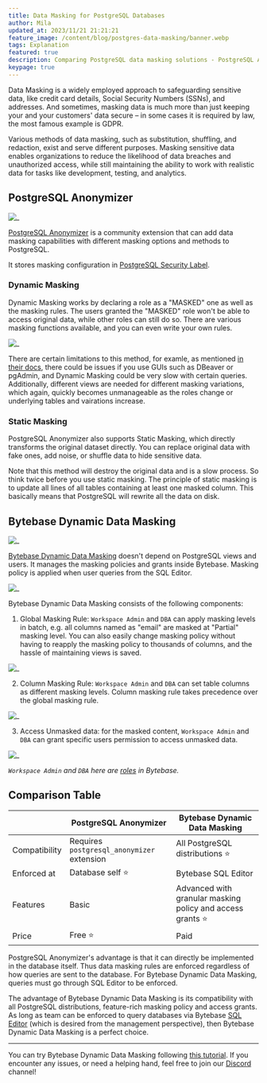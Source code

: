 ```yaml
---
title: Data Masking for PostgreSQL Databases
author: Mila
updated_at: 2023/11/21 21:21:21
feature_image: /content/blog/postgres-data-masking/banner.webp
tags: Explanation
featured: true
description: Comparing PostgreSQL data masking solutions - PostgreSQL Anonymizer and Bytebase Dynamic Data Masking.
keypage: true
---
```


Data Masking is a widely employed approach to safeguarding sensitive data, like credit card details, Social Security Numbers (SSNs), and addresses. And sometimes, masking data is much more than just keeping your and your customers' data secure – in some cases it is required by law, the most famous example is GDPR.

Various methods of data masking, such as substitution, shuffling, and redaction, exist and serve different purposes. Masking sensitive data enables organizations to reduce the likelihood of data breaches and unauthorized access, while still maintaining the ability to work with realistic data for tasks like development, testing, and analytics.

## PostgreSQL Anonymizer

![_](/content/blog/postgres-data-masking/postgresql-anonymizer.webp)

[PostgreSQL Anonymizer](https://www.postgresql.org/about/news/postgresql-anonymizer-10-privacy-by-design-for-postgres-2452/) is a community extension that can add data masking capabilities with different masking options and methods to PostgreSQL.

It stores masking configuration in [PostgreSQL Security Label](https://www.postgresql.org/docs/current/sql-security-label.html).

### Dynamic Masking

Dynamic Masking works by declaring a role as a "MASKED" one as well as the masking rules. The users granted the "MASKED" role won't be able to access original data, while other roles can still do so. There are various masking functions available, and you can even write your own rules.

![_](/content/blog/postgres-data-masking/dynamic-masking.webp)

There are certain limitations to this method, for examle, as mentioned [in their docs](https://postgresql-anonymizer.readthedocs.io/en/latest/dynamic_masking/#limitations), there could be issues if you use GUIs such as DBeaver or pgAdmin, and Dynamic Masking could be very slow with certain queries. Additionally, different views are needed for different masking variations, which again, quickly becomes unmanageable as the roles change or underlying tables and vairations increase.

### Static Masking

PostgreSQL Anonymizer also supports Static Masking, which directly transforms the original dataset directly. You can replace original data with fake ones, add noise, or shuffle data to hide sensitive data.

Note that this method will destroy the original data and is a slow process. So think twice before you use static masking. The principle of static masking is to update all lines of all tables containing at least one masked column. This basically means that PostgreSQL will rewrite all the data on disk.

## Bytebase Dynamic Data Masking

![_](/content/blog/mysql-data-masking/bytebase-masking.webp)

[Bytebase Dynamic Data Masking](https://docs.bytebase.com/security/data-masking/overview/) doesn't depend on PostgreSQL views and users. It manages the masking policies and grants inside Bytebase. Masking policy is applied when user queries from the SQL Editor.

![_](/content/blog/mysql-data-masking/bytebase-sql-editor.webp)

Bytebase Dynamic Data Masking consists of the following components:

1. Global Masking Rule: `Workspace Admin` and `DBA` can apply masking levels in batch, e.g. all columns named as "email" are masked at "Partial" masking level. You can also easily change masking policy without having to reapply the masking policy to thousands of columns, and the hassle of maintaining views is saved.

![_](/content/blog/mysql-data-masking/bytebase-global-masking.webp)

2. Column Masking Rule: `Workspace Admin` and `DBA` can set table columns as different masking levels. Column masking rule takes precedence over the global masking rule.

![_](/content/blog/mysql-data-masking/bytebase-column-level-masking.webp)

3. Access Unmasked data: for the masked content, `Workspace Admin` and `DBA` can grant specific users permission to access unmasked data.

![_](/content/blog/mysql-data-masking/bytebase-masking-grant-access.webp)

_`Workspace Admin` and `DBA` here are [roles](https://docs.bytebase.com/concepts/roles-and-permissions/) in Bytebase._

## Comparison Table

|               | PostgreSQL Anonymizer                      | Bytebase Dynamic Data Masking                               |
| ------------- | ------------------------------------------ | ----------------------------------------------------------- |
| Compatibility | Requires `postgresql_anonymizer` extension | All PostgreSQL distributions ⭐️                            |
| Enforced at   | Database self ⭐️                          | Bytebase SQL Editor                                         |
| Features      | Basic                                      | Advanced with granular masking policy and access grants ⭐️ |
| Price         | Free ⭐️                                   | Paid                                                        |

PostgreSQL Anonymizer's advantage is that it can directly be implemented in the database itself. Thus data masking rules are enforced regardless of how queries are sent to the database. For Bytebase Dynamic Data Masking, queries must go through SQL Editor to be enforced.

The advantage of Bytebase Dynamic Data Masking is its compatibility with all PostgreSQL distributions, feature-rich masking policy and access grants. As long as team can be enforced to query databases via Bytebase [SQL Editor](/sql-editor) (which is desired from the management perspective), then Bytebase Dynamic Data Masking is a perfect choice.

---

You can try Bytebase Dynamic Data Masking following [this tutorial](https://docs.bytebase.com/tutorials/data-masking/). If you encounter any issues, or need a helping hand, feel free to join our [Discord](https://discord.com/invite/huyw7gRsyA) channel!
